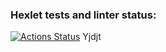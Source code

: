 ### Hexlet tests and linter status:

[![Actions Status](https://github.com/DEKMag/frontend-project-46/workflows/hexlet-check/badge.svg)](https://github.com/DEKMag/frontend-project-46/actions)
Yjdjt
